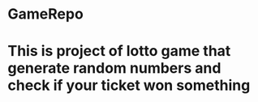 # GameRepo
# This is project of lotto game that generate random numbers and check if your ticket won something
